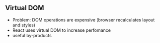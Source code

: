 ## Virtual DOM

*   Problem: DOM operations are expensive (browser recalculates layout and styles)
*   React uses virtual DOM to increase perfomance
*   useful by-products
